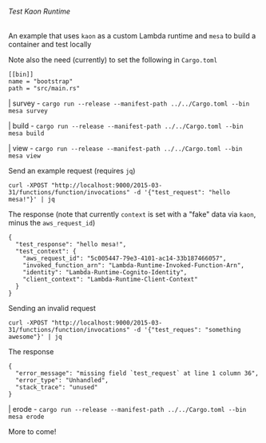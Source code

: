 ###### Test Kaon Runtime

An example that uses `kaon` as a custom Lambda runtime and `mesa` to build a container and test locally

Note also the need (currently) to set the following in `Cargo.toml`

```
[[bin]]
name = "bootstrap"
path = "src/main.rs"
```

| survey - `cargo run --release --manifest-path ../../Cargo.toml --bin mesa survey`

| build - `cargo run --release --manifest-path ../../Cargo.toml --bin mesa build`

| view - `cargo run --release --manifest-path ../../Cargo.toml --bin mesa view`

Send an example request (requires `jq`)
```
curl -XPOST "http://localhost:9000/2015-03-31/functions/function/invocations" -d '{"test_request": "hello mesa!"}' | jq
```

The response (note that currently `context` is set with a "fake" data via `kaon`, minus the `aws_request_id`)
```
{
  "test_response": "hello mesa!",
  "test_context": {
    "aws_request_id": "5c005447-79e3-4101-ac14-33b187466057",
    "invoked_function_arn": "Lambda-Runtime-Invoked-Function-Arn",
    "identity": "Lambda-Runtime-Cognito-Identity",
    "client_context": "Lambda-Runtime-Client-Context"
  }
}
```
Sending an invalid request

```
curl -XPOST "http://localhost:9000/2015-03-31/functions/function/invocations" -d '{"test_reques": "something awesome"}' | jq
```

The response

```
{
  "error_message": "missing field `test_request` at line 1 column 36",
  "error_type": "Unhandled",
  "stack_trace": "unused"
}
```

| erode - ```cargo run --release --manifest-path ../../Cargo.toml --bin mesa erode```

More to come!
